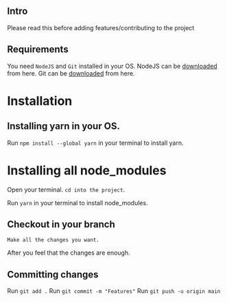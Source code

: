 ## Intro

Please read this before adding features/contributing to the project

## Requirements

You need `NodeJS` and `Git` installed in your OS. NodeJS can be [downloaded](https://nodejs.org/en/download/) from here.
Git can be [downloaded](https://git-scm.com/downloads) from here.

# Installation

## Installing yarn in your OS.

Run `npm install --global yarn` in your terminal to install yarn.

# Installing all node_modules

Open your terminal.
`cd into the project`.

Run `yarn` in your terminal to install node_modules.

## Checkout in your branch

`Make all the changes you want.`

After you feel that the changes are enough.

## Committing changes

Run `git add .`
Run `git commit -m "Features"`
Run `git push -u origin main`
